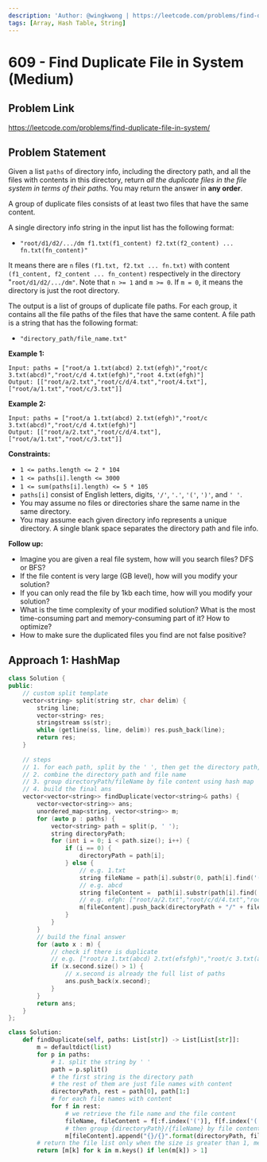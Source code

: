 ```yaml
---
description: 'Author: @wingkwong | https://leetcode.com/problems/find-duplicate-file-in-system/'
tags: [Array, Hash Table, String]
---
```


# 609 - Find Duplicate File in System (Medium) 

## Problem Link

https://leetcode.com/problems/find-duplicate-file-in-system/

## Problem Statement

Given a list `paths` of directory info, including the directory path, and all the files with contents in this directory, return *all the duplicate files in the file system in terms of their paths*. You may return the answer in **any order**.

A group of duplicate files consists of at least two files that have the same content.

A single directory info string in the input list has the following format:

- `"root/d1/d2/.../dm f1.txt(f1_content) f2.txt(f2_content) ... fn.txt(fn_content)"`

It means there are `n` files `(f1.txt, f2.txt ... fn.txt)` with content `(f1_content, f2_content ... fn_content)` respectively in the directory "`root/d1/d2/.../dm"`. Note that `n >= 1` and `m >= 0`. If `m = 0`, it means the directory is just the root directory.

The output is a list of groups of duplicate file paths. For each group, it contains all the file paths of the files that have the same content. A file path is a string that has the following format:

- `"directory_path/file_name.txt"`

**Example 1:**

```
Input: paths = ["root/a 1.txt(abcd) 2.txt(efgh)","root/c 3.txt(abcd)","root/c/d 4.txt(efgh)","root 4.txt(efgh)"]
Output: [["root/a/2.txt","root/c/d/4.txt","root/4.txt"],["root/a/1.txt","root/c/3.txt"]]
```

**Example 2:**

```
Input: paths = ["root/a 1.txt(abcd) 2.txt(efgh)","root/c 3.txt(abcd)","root/c/d 4.txt(efgh)"]
Output: [["root/a/2.txt","root/c/d/4.txt"],["root/a/1.txt","root/c/3.txt"]]
```

**Constraints:**

- `1 <= paths.length <= 2 * 104`
- `1 <= paths[i].length <= 3000`
- `1 <= sum(paths[i].length) <= 5 * 105`
- `paths[i]` consist of English letters, digits, `'/'`, `'.'`, `'('`, `')'`, and `' '`.
- You may assume no files or directories share the same name in the same directory.
- You may assume each given directory info represents a unique directory. A single blank space separates the directory path and file info.

**Follow up:**

- Imagine you are given a real file system, how will you search files? DFS or BFS?
- If the file content is very large (GB level), how will you modify your solution?
- If you can only read the file by 1kb each time, how will you modify your solution?
- What is the time complexity of your modified solution? What is the most time-consuming part and memory-consuming part of it? How to optimize?
- How to make sure the duplicated files you find are not false positive?

## Approach 1: HashMap

<Tabs>
<TabItem value="cpp" label="C++">
<SolutionAuthor name="@wingkwong"/>

```cpp
class Solution {
public:
    // custom split template
    vector<string> split(string str, char delim) {
        string line;
        vector<string> res;
        stringstream ss(str);
        while (getline(ss, line, delim)) res.push_back(line);
        return res;
    }
    
    // steps
    // 1. for each path, split by the ' ', then get the directory path, file name and file content
    // 2. combine the directory path and file name
    // 3. group directoryPath/fileName by file content using hash map
    // 4. build the final ans 
    vector<vector<string>> findDuplicate(vector<string>& paths) {
        vector<vector<string>> ans;
        unordered_map<string, vector<string>> m;
        for (auto p : paths) {
            vector<string> path = split(p, ' ');
            string directoryPath;
            for (int i = 0; i < path.size(); i++) {
                if (i == 0) {
                    directoryPath = path[i];
                } else {
                    // e.g. 1.txt
                    string fileName = path[i].substr(0, path[i].find('('));
                    // e.g. abcd
                    string fileContent =  path[i].substr(path[i].find('(') + 1, path[i].find(')') - path[i].find('(') - 1);
                    // e.g. efgh: ["root/a/2.txt","root/c/d/4.txt","root/4.txt"]
                    m[fileContent].push_back(directoryPath + "/" + fileName);
                }
            }
        }
        // build the final answer
        for (auto x : m) {
            // check if there is duplicate
            // e.g. ["root/a 1.txt(abcd) 2.txt(efsfgh)","root/c 3.txt(abdfcd)","root/c/d 4.txt(efggdfh)"]
            if (x.second.size() > 1) {
                // x.second is already the full list of paths
                ans.push_back(x.second);    
            }
        }
        return ans;
    }
};
```

</TabItem>

<TabItem value="python" label="Python">
<SolutionAuthor name="@wingkwong"/>

```py
class Solution:
    def findDuplicate(self, paths: List[str]) -> List[List[str]]:
        m = defaultdict(list)
        for p in paths:
            # 1. split the string by ' '
            path = p.split()
            # the first string is the directory path
            # the rest of them are just file names with content
            directoryPath, rest = path[0], path[1:]
            # for each file names with content
            for f in rest:
                # we retrieve the file name and the file content
                fileName, fileContent = f[:f.index('(')], f[f.index('(') + 1 : -1]
                # then group {directoryPath}/{fileName} by file content
                m[fileContent].append("{}/{}".format(directoryPath, fileName))
        # return the file list only when the size is greater than 1, meaning they are duplicate files
        return [m[k] for k in m.keys() if len(m[k]) > 1]
```

</TabItem>

</Tabs>